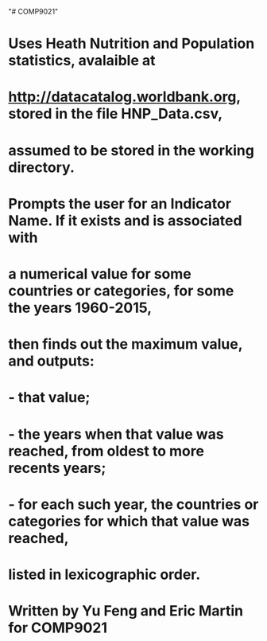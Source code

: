 "# COMP9021" 
# Uses Heath Nutrition and Population statistics, avalaible at
# http://datacatalog.worldbank.org, stored in the file HNP_Data.csv,
# assumed to be stored in the working directory.
# Prompts the user for an Indicator Name. If it exists and is associated with
# a numerical value for some countries or categories, for some the years 1960-2015,
# then finds out the maximum value, and outputs:
# - that value;
# - the years when that value was reached, from oldest to more recents years;
# - for each such year, the countries or categories for which that value was reached,
#   listed in lexicographic order.
# 
# Written by Yu Feng and Eric Martin for COMP9021
